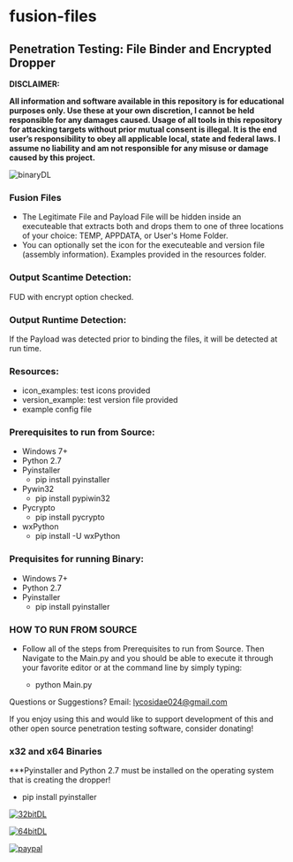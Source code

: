 # fusion-files
## **Penetration Testing: File Binder and Encrypted Dropper**

**DISCLAIMER:**

**All information and software available in this repository is for educational purposes only. Use these at your own discretion, I cannot be held responsible for any damages caused.
Usage of all tools in this repository for attacking targets without prior mutual consent is illegal. It is the end user’s responsibility to obey all applicable local, state and federal laws. I assume no liability and am not responsible for any misuse or damage caused by this project.**

![binaryDL](https://i.imgur.com/SXV7Il4.png)

### **Fusion Files**
- The Legitimate File and Payload File will be hidden inside an executeable that extracts both and drops them to one of three locations of your choice: TEMP, APPDATA, or User's Home Folder.
- You can optionally set the icon for the executeable and version file (assembly information). Examples provided in the resources folder.

### **Output Scantime Detection:** 
FUD with encrypt option checked.

### **Output Runtime Detection:** 
If the Payload was detected prior to binding the files, it will be detected at run time.
### **Resources:**
- icon_examples: test icons provided
- version_example: test version file provided
- example config file

### **Prerequisites to run from Source:**
- Windows 7+
- Python 2.7
- Pyinstaller
  - pip install pyinstaller
- Pywin32
  - pip install pypiwin32
- Pycrypto
  - pip install pycrypto
- wxPython
  - pip install -U wxPython
  
### **Prequisites for running Binary:**
- Windows 7+
- Python 2.7
- Pyinstaller
  - pip install pyinstaller
  
### **HOW TO RUN FROM SOURCE**
- Follow all of the steps from Prerequisites to run from Source. Then Navigate to the Main.py and you should be able to execute it through your favorite editor or at the command line by simply typing:
  
  - python Main.py

Questions or Suggestions? Email: lycosidae024@gmail.com

If you enjoy using this and would like to support development of this and other open source penetration testing software, consider donating!

### **x32 and x64 Binaries** 

***Pyinstaller and Python 2.7 must be installed on the operating system that is creating the dropper! 
- pip install pyinstaller

[![32bitDL](https://i.imgur.com/3yUeoXq.png)](https://github.com/Poseidown/fusion-files/raw/master/GUI-FusionFile_x64_master/bin/FusionFiles1.5_x86.exe)

[![64bitDL](https://i.imgur.com/W75PR00.png)](https://github.com/Poseidown/fusion-files/raw/master/GUI-FusionFile_x64_master/bin/FusionFiles1.5_x64.exe)

[![paypal](https://i.imgur.com/IO4eM32.png)](https://www.paypal.com/cgi-bin/webscr?cmd=_s-xclick&hosted_button_id=J8ZS6X9PEZD7L)
